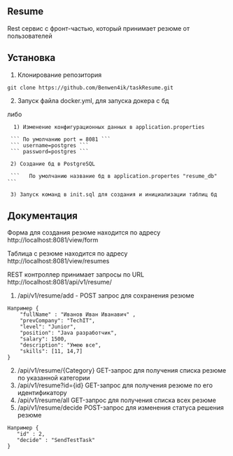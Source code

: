 ## Resume
 Rest сервис с фронт-частью, который принимает резюме от пользователей
## Установка
  1. Клонирование репозитория 
  
  ``` git clone https://github.com/Benwen4ik/taskResume.git ```
  
  2. Запуск файла docker.yml, для запуска докера с бд
  
   либо
  
      1) Изменение конфигурационных данных в application.properties
  
     ``` По умолчанию port = 8081 ```
     ``` username=postgres ```
     ``` password=postgres ```
  
     2) Создание бд в PostgreSQL
  
     ```   По умолчанию название бд в application.propertes "resume_db" ```
  
     3) Запуск команд в init.sql для создания и инициализации таблиц бд
     
## Документация
Форма для создания резюме находится по адресу http://localhost:8081/view/form 

Таблица с резюме находится по адресу http://localhost:8081/view/resumes

REST контроллер принимает запросы по URL http://localhost:8081/api/v1/resume/
1. /api/v1/resume/add - POST запрос для сохранения резюме
   
```
Например {
    "fullName" : "Иванов Иван Иванавич" ,
    "prevCompany": "TechIT",
    "level": "Junior",
    "position": "Java разработчик",
    "salary": 1500,
    "description": "Умею все",
    "skills": [11, 14,7]
}
```

2.  /api/v1/resume/{Category}  GET-запрос для получения списка резюме по указанной категории
3.  /api/v1/resume?id={id}  GET-запрос для получения резюме по его идентификатору
4.  /api/v1/resume/all GET-запрос для получения списка всех резюме
5.  /api/v1/resume/decide POST-запрос для изменения статуса решения резюме
```
Например {
   "id" : 2,
   "decide" : "SendTestTask"
}
```
